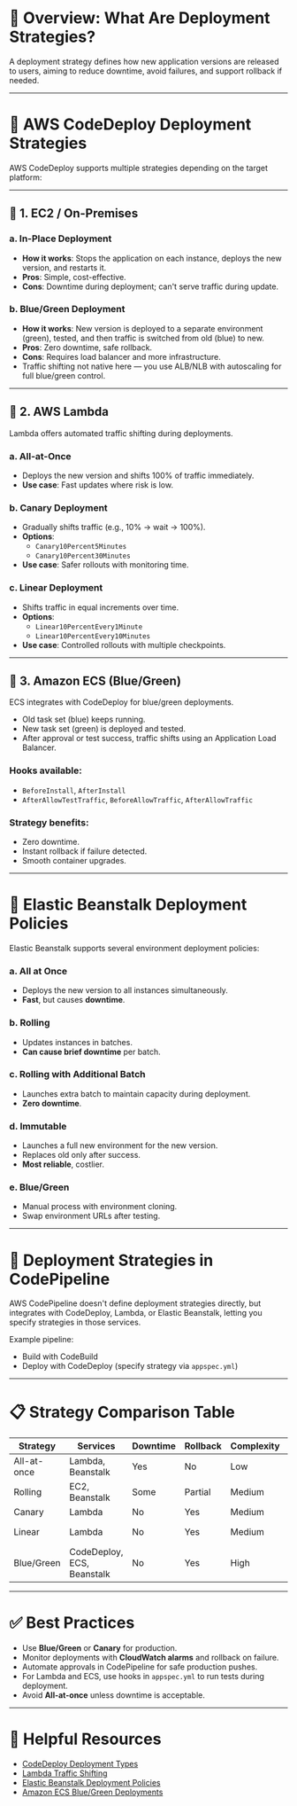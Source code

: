 # 📘 Overview: What Are Deployment Strategies?

A deployment strategy defines how new application versions are released to users, aiming to reduce downtime, avoid failures, and support rollback if needed.

---

# 🚀 AWS CodeDeploy Deployment Strategies

AWS CodeDeploy supports multiple strategies depending on the target platform:

---

## 🔹 1. EC2 / On-Premises

### a. In-Place Deployment

- **How it works**: Stops the application on each instance, deploys the new version, and restarts it.
- **Pros**: Simple, cost-effective.
- **Cons**: Downtime during deployment; can't serve traffic during update.

### b. Blue/Green Deployment

- **How it works**: New version is deployed to a separate environment (green), tested, and then traffic is switched from old (blue) to new.
- **Pros**: Zero downtime, safe rollback.
- **Cons**: Requires load balancer and more infrastructure.
- Traffic shifting not native here — you use ALB/NLB with autoscaling for full blue/green control.

---

## 🔹 2. AWS Lambda

Lambda offers automated traffic shifting during deployments.

### a. All-at-Once
- Deploys the new version and shifts 100% of traffic immediately.
- **Use case**: Fast updates where risk is low.

### b. Canary Deployment
- Gradually shifts traffic (e.g., 10% → wait → 100%).
- **Options**:
  - `Canary10Percent5Minutes`
  - `Canary10Percent30Minutes`
- **Use case**: Safer rollouts with monitoring time.

### c. Linear Deployment
- Shifts traffic in equal increments over time.
- **Options**:
  - `Linear10PercentEvery1Minute`
  - `Linear10PercentEvery10Minutes`
- **Use case**: Controlled rollouts with multiple checkpoints.

---

## 🔹 3. Amazon ECS (Blue/Green)

ECS integrates with CodeDeploy for blue/green deployments.

- Old task set (blue) keeps running.
- New task set (green) is deployed and tested.
- After approval or test success, traffic shifts using an Application Load Balancer.

### Hooks available:
- `BeforeInstall`, `AfterInstall`
- `AfterAllowTestTraffic`, `BeforeAllowTraffic`, `AfterAllowTraffic`

### Strategy benefits:
- Zero downtime.
- Instant rollback if failure detected.
- Smooth container upgrades.

---

# 🌿 Elastic Beanstalk Deployment Policies

Elastic Beanstalk supports several environment deployment policies:

### a. All at Once
- Deploys the new version to all instances simultaneously.
- **Fast**, but causes **downtime**.

### b. Rolling
- Updates instances in batches.
- **Can cause brief downtime** per batch.

### c. Rolling with Additional Batch
- Launches extra batch to maintain capacity during deployment.
- **Zero downtime**.

### d. Immutable
- Launches a full new environment for the new version.
- Replaces old only after success.
- **Most reliable**, costlier.

### e. Blue/Green
- Manual process with environment cloning.
- Swap environment URLs after testing.

---

# 🔁 Deployment Strategies in CodePipeline

AWS CodePipeline doesn't define deployment strategies directly, but integrates with CodeDeploy, Lambda, or Elastic Beanstalk, letting you specify strategies in those services.

Example pipeline:
- Build with CodeBuild
- Deploy with CodeDeploy (specify strategy via `appspec.yml`)

---

# 📋 Strategy Comparison Table

| Strategy      | Services                     | Downtime | Rollback | Complexity | Ideal For       |
|---------------|------------------------------|----------|----------|------------|------------------|
| All-at-once   | Lambda, Beanstalk            | Yes      | No       | Low        | Small apps       |
| Rolling       | EC2, Beanstalk               | Some     | Partial  | Medium     | Mid-size apps    |
| Canary        | Lambda                       | No       | Yes      | Medium     | Production       |
| Linear        | Lambda                       | No       | Yes      | Medium     | Gradual rollout  |
| Blue/Green    | CodeDeploy, ECS, Beanstalk   | No       | Yes      | High       | Critical apps    |

---

# ✅ Best Practices

- Use **Blue/Green** or **Canary** for production.
- Monitor deployments with **CloudWatch alarms** and rollback on failure.
- Automate approvals in CodePipeline for safe production pushes.
- For Lambda and ECS, use hooks in `appspec.yml` to run tests during deployment.
- Avoid **All-at-once** unless downtime is acceptable.

---

# 🔗 Helpful Resources

- [CodeDeploy Deployment Types](https://docs.aws.amazon.com/codedeploy/latest/userguide/deployment-steps.html)
- [Lambda Traffic Shifting](https://docs.aws.amazon.com/codedeploy/latest/userguide/deployment-configurations.html)
- [Elastic Beanstalk Deployment Policies](https://docs.aws.amazon.com/elasticbeanstalk/latest/dg/using-features.deploy-existing-version.html)
- [Amazon ECS Blue/Green Deployments](https://docs.aws.amazon.com/codedeploy/latest/userguide/deployment-group-ecs-bluegreen.html)